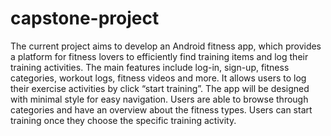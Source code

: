 # capstone-project
The current project aims to develop an Android fitness app, which provides a platform for fitness lovers to efficiently find training items and log their training activities. The main features include log-in, sign-up, fitness categories, workout logs, fitness videos and more. It allows users to log their exercise activities by click “start training”.
The app will be designed with minimal style for easy navigation. Users are able to browse through categories and have an overview about the fitness types. Users can start training once they choose the specific training activity.
